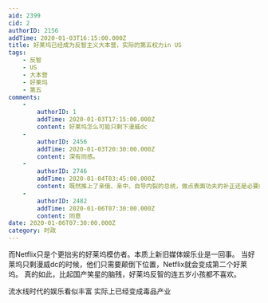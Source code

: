 ```yaml
---
aid: 2399
cid: 2
authorID: 2156
addTime: 2020-01-03T16:15:00.000Z
title: 好莱坞已经成为反智主义大本营，实际的第五权力in US
tags:
    - 反智
    - US
    - 大本营
    - 好莱坞
    - 第五
comments:
    -
        authorID: 1
        addTime: 2020-01-03T17:15:00.000Z
        content: 好莱坞怎么可能只剩下漫威dc
    -
        authorID: 2456
        addTime: 2020-01-03T20:30:00.000Z
        content: 深有同感。
    -
        authorID: 2746
        addTime: 2020-01-04T03:45:00.000Z
        content: 既然推上了亲俄、亲中、自导内裂的总统，做点表面功夫的补正还是必要的
    -
        authorID: 2482
        addTime: 2020-01-06T07:30:00.000Z
        content: 同意
date: 2020-01-06T07:30:00.000Z
category: 时政
---
```


而Netflix只是个更拙劣的好莱坞模仿者。本质上新旧媒体娱乐业是一回事。 当好莱坞只剩漫威dc的时候，他们只需要颠倒下位置，Netflix就会变成第二个好莱坞。 真的如此，比起国产笑星的脑残，好莱坞反智的连五岁小孩都不喜欢。

流水线时代的娱乐看似丰富 实际上已经变成毒品产业
